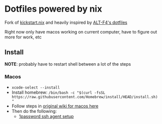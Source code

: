 # Dotfiles powered by nix

Fork of [kickstart.nix](https://github.com/ALT-F4-LLC/kickstart.nix) and heavily inspired by
[ALT-F4's dotfiles](https://github.com/ALT-F4-LLC/dotfiles-nixos)

Right now only have macos working on current computer, have to figure out more for work, etc

## Install

**NOTE**: probably have to restart shell between a lot of the steps

### Macos
- `xcode-select --install`
- Install homebrew:
`/bin/bash -c "$(curl -fsSL https://raw.githubusercontent.com/Homebrew/install/HEAD/install.sh)"`
- Follow steps in [original wiki for macos here](/docs/OG_README.md)
- Then do the following:
    - [1password ssh agent setup](https://developer.1password.com/docs/ssh/get-started/#step-3-turn-on-the-1password-ssh-agent)

